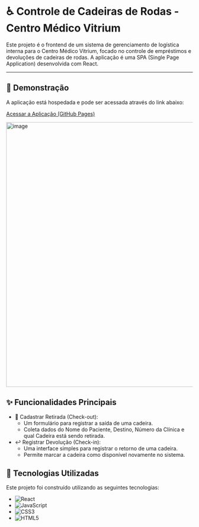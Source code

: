 # ♿ Controle de Cadeiras de Rodas - Centro Médico Vitrium

Este projeto é o frontend de um sistema de gerenciamento de logística interna para o Centro Médico Vitrium, focado no controle de empréstimos e devoluções de cadeiras de rodas. A aplicação é uma SPA (Single Page Application) desenvolvida com React.

---

## 🚀 Demonstração

A aplicação está hospedada e pode ser acessada através do link abaixo:

[Acessar a Aplicação (GitHub Pages)](https://gabrielrool.github.io/front_controle_cadeira)

<img width="925" height="712" alt="image" src="https://github.com/user-attachments/assets/2d8f77b8-6b2a-4730-969d-04f22cae2daf" />

## ✨ Funcionalidades Principais

- 📝 Cadastrar Retirada (Check-out):
  - Um formulário para registrar a saída de uma cadeira.
  - Coleta dados do Nome do Paciente, Destino, Número da Clínica e qual Cadeira está sendo retirada.
- ↩️ Registrar Devolução (Check-in):
  - Uma interface simples para registrar o retorno de uma cadeira.
  - Permite marcar a cadeira como disponível novamente no sistema.
 
## 🎨 Tecnologias Utilizadas

Este projeto foi construído utilizando as seguintes tecnologias:

- ![React](https://img.shields.io/badge/react-%2320232a.svg?style=for-the-badge&logo=react&logoColor=%2361DAFB)
- ![JavaScript](https://img.shields.io/badge/javascript-%23323330.svg?style=for-the-badge&logo=javascript&logoColor=%23F7DF1E)
- ![CSS3](https://img.shields.io/badge/css3-%231572B6.svg?style=for-the-badge&logo=css3&logoColor=white)
- ![HTML5](https://img.shields.io/badge/html5-%23E34F26.svg?style=for-the-badge&logo=html5&logoColor=white)

